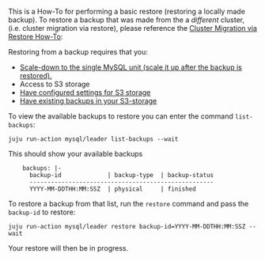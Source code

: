 This is a How-To for performing a basic restore (restoring a locally made backup).
To restore a backup that was made from the a *different* cluster, (i.e. cluster migration via restore), please reference the [Cluster Migration via Restore How-To](/t/charmed-mysql-how-to-migrate-cluster-via-restore/9906?channel=8.0/edge):

Restoring from a backup requires that you:
- [Scale-down to the single MySQL unit (scale it up after the backup is restored).](/t/charmed-mysql-how-to-manage-units/9904?channel=8.0/edge)
- Access to S3 storage
- [Have configured settings for S3 storage](/t/charmed-mysql-how-to-configure-s3/9894?channel=8.0/edge)
- [Have existing backups in your S3-storage](/t/charmed-mysql-how-to-create-and-list-backups/9896?channel=8.0/edge)

To view the available backups to restore you can enter the command `list-backups`:
```shell
juju run-action mysql/leader list-backups --wait
```

This should show your available backups
```shell
    backups: |-
      backup-id             | backup-type  | backup-status
      ----------------------------------------------------
      YYYY-MM-DDTHH:MM:SSZ  | physical     | finished
```

To restore a backup from that list, run the `restore` command and pass the `backup-id` to restore:
 ```shell
juju run-action mysql/leader restore backup-id=YYYY-MM-DDTHH:MM:SSZ --wait
```

Your restore will then be in progress.